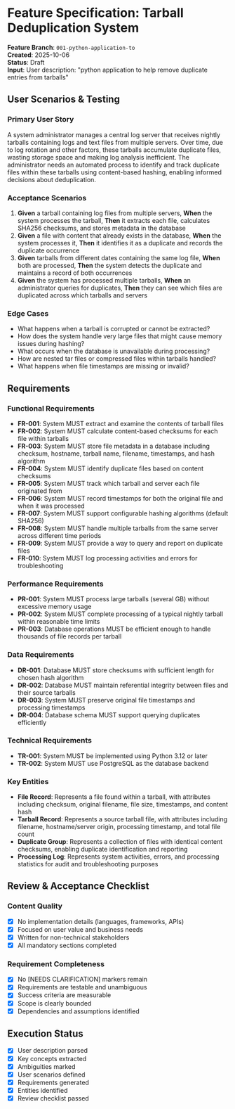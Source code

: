 # Feature Specification: Tarball Deduplication System

**Feature Branch**: `001-python-application-to`  
**Created**: 2025-10-06  
**Status**: Draft  
**Input**: User description: "python application to help remove duplicate entries from tarballs"

## User Scenarios & Testing

### Primary User Story
A system administrator manages a central log server that receives nightly tarballs containing logs and text files from multiple servers. Over time, due to log rotation and other factors, these tarballs accumulate duplicate files, wasting storage space and making log analysis inefficient. The administrator needs an automated process to identify and track duplicate files within these tarballs using content-based hashing, enabling informed decisions about deduplication.

### Acceptance Scenarios
1. **Given** a tarball containing log files from multiple servers, **When** the system processes the tarball, **Then** it extracts each file, calculates SHA256 checksums, and stores metadata in the database
2. **Given** a file with content that already exists in the database, **When** the system processes it, **Then** it identifies it as a duplicate and records the duplicate occurrence
3. **Given** tarballs from different dates containing the same log file, **When** both are processed, **Then** the system detects the duplicate and maintains a record of both occurrences
4. **Given** the system has processed multiple tarballs, **When** an administrator queries for duplicates, **Then** they can see which files are duplicated across which tarballs and servers

### Edge Cases
- What happens when a tarball is corrupted or cannot be extracted?
- How does the system handle very large files that might cause memory issues during hashing?
- What occurs when the database is unavailable during processing?
- How are nested tar files or compressed files within tarballs handled?
- What happens when file timestamps are missing or invalid?

## Requirements

### Functional Requirements
- **FR-001**: System MUST extract and examine the contents of tarball files
- **FR-002**: System MUST calculate content-based checksums for each file within tarballs
- **FR-003**: System MUST store file metadata in a database including checksum, hostname, tarball name, filename, timestamps, and hash algorithm
- **FR-004**: System MUST identify duplicate files based on content checksums
- **FR-005**: System MUST track which tarball and server each file originated from
- **FR-006**: System MUST record timestamps for both the original file and when it was processed
- **FR-007**: System MUST support configurable hashing algorithms (default SHA256)
- **FR-008**: System MUST handle multiple tarballs from the same server across different time periods
- **FR-009**: System MUST provide a way to query and report on duplicate files
- **FR-010**: System MUST log processing activities and errors for troubleshooting

### Performance Requirements
- **PR-001**: System MUST process large tarballs (several GB) without excessive memory usage
- **PR-002**: System MUST complete processing of a typical nightly tarball within reasonable time limits
- **PR-003**: Database operations MUST be efficient enough to handle thousands of file records per tarball

### Data Requirements
- **DR-001**: Database MUST store checksums with sufficient length for chosen hash algorithm
- **DR-002**: Database MUST maintain referential integrity between files and their source tarballs
- **DR-003**: System MUST preserve original file timestamps and processing timestamps
- **DR-004**: Database schema MUST support querying duplicates efficiently

### Technical Requirements
- **TR-001**: System MUST be implemented using Python 3.12 or later
- **TR-002**: System MUST use PostgreSQL as the database backend

### Key Entities
- **File Record**: Represents a file found within a tarball, with attributes including checksum, original filename, file size, timestamps, and content hash
- **Tarball Record**: Represents a source tarball file, with attributes including filename, hostname/server origin, processing timestamp, and total file count
- **Duplicate Group**: Represents a collection of files with identical content checksums, enabling duplicate identification and reporting
- **Processing Log**: Represents system activities, errors, and processing statistics for audit and troubleshooting purposes

## Review & Acceptance Checklist

### Content Quality
- [x] No implementation details (languages, frameworks, APIs)
- [x] Focused on user value and business needs
- [x] Written for non-technical stakeholders
- [x] All mandatory sections completed

### Requirement Completeness
- [x] No [NEEDS CLARIFICATION] markers remain
- [x] Requirements are testable and unambiguous  
- [x] Success criteria are measurable
- [x] Scope is clearly bounded
- [x] Dependencies and assumptions identified

## Execution Status

- [x] User description parsed
- [x] Key concepts extracted
- [x] Ambiguities marked
- [x] User scenarios defined
- [x] Requirements generated
- [x] Entities identified
- [x] Review checklist passed
